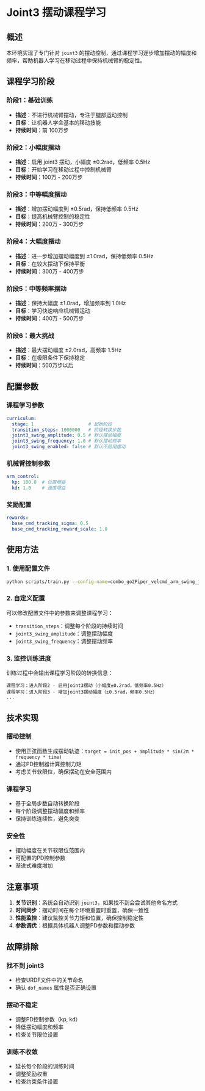 # Joint3 摆动课程学习

## 概述

本环境实现了专门针对 `joint3` 的摆动控制，通过课程学习逐步增加摆动的幅度和频率，帮助机器人学习在移动过程中保持机械臂的稳定性。

## 课程学习阶段

### 阶段1：基础训练
- **描述**：不进行机械臂摆动，专注于腿部运动控制
- **目标**：让机器人学会基本的移动技能
- **持续时间**：前 100万步

### 阶段2：小幅度摆动
- **描述**：启用 joint3 摆动，小幅度 ±0.2rad，低频率 0.5Hz
- **目标**：开始学习在移动过程中控制机械臂
- **持续时间**：100万 - 200万步

### 阶段3：中等幅度摆动
- **描述**：增加摆动幅度到 ±0.5rad，保持低频率 0.5Hz
- **目标**：提高机械臂控制的稳定性
- **持续时间**：200万 - 300万步

### 阶段4：大幅度摆动
- **描述**：进一步增加摆动幅度到 ±1.0rad，保持低频率 0.5Hz
- **目标**：在较大摆动下保持平衡
- **持续时间**：300万 - 400万步

### 阶段5：中等频率摆动
- **描述**：保持大幅度 ±1.0rad，增加频率到 1.0Hz
- **目标**：学习快速响应机械臂运动
- **持续时间**：400万 - 500万步

### 阶段6：最大挑战
- **描述**：最大摆动幅度 ±2.0rad，高频率 1.5Hz
- **目标**：在极限条件下保持稳定
- **持续时间**：500万步以后

## 配置参数

### 课程学习参数
```yaml
curriculum:
  stage: 1                    # 起始阶段
  transition_steps: 1000000   # 阶段转换步数
  joint3_swing_amplitude: 0.5 # 默认摆动幅度
  joint3_swing_frequency: 1.0 # 默认摆动频率
  joint3_swing_enabled: false # 默认不启用摆动
```

### 机械臂控制参数
```yaml
arm_control:
  kp: 100.0  # 位置增益
  kd: 1.0    # 速度增益
```

### 奖励配置
```yaml
rewards:
  base_cmd_tracking_sigma: 0.5
  base_cmd_tracking_reward_scale: 1.0
```

## 使用方法

### 1. 使用配置文件
```bash
python scripts/train.py --config-name=combo_go2Piper_velcmd_arm_swing_joint3
```

### 2. 自定义配置
可以修改配置文件中的参数来调整课程学习：
- `transition_steps`：调整每个阶段的持续时间
- `joint3_swing_amplitude`：调整摆动幅度
- `joint3_swing_frequency`：调整摆动频率

### 3. 监控训练进度
训练过程中会输出课程学习阶段的转换信息：
```
课程学习：进入阶段2 - 启用joint3摆动（小幅度±0.2rad，低频率0.5Hz）
课程学习：进入阶段3 - 增加joint3摆动幅度（±0.5rad，频率0.5Hz）
...
```

## 技术实现

### 摆动控制
- 使用正弦函数生成摆动轨迹：`target = init_pos + amplitude * sin(2π * frequency * time)`
- 通过PD控制器计算控制力矩
- 考虑关节软限位，确保摆动在安全范围内

### 课程学习
- 基于全局步数自动转换阶段
- 每个阶段调整摆动幅度和频率
- 保持训练连续性，避免突变

### 安全性
- 摆动幅度在关节软限位范围内
- 可配置的PD控制参数
- 渐进式难度增加

## 注意事项

1. **关节识别**：系统会自动识别 `joint3`，如果找不到会尝试其他命名方式
2. **时间同步**：摆动时间在每个环境重置时重置，确保一致性
3. **性能监控**：建议监控关节力矩和位置，确保控制稳定性
4. **参数调优**：根据具体机器人调整PD参数和摆动参数

## 故障排除

### 找不到 joint3
- 检查URDF文件中的关节命名
- 确认 `dof_names` 属性是否正确设置

### 摆动不稳定
- 调整PD控制参数（kp, kd）
- 降低摆动幅度和频率
- 检查关节限位设置

### 训练不收敛
- 延长每个阶段的训练时间
- 调整奖励权重
- 检查约束条件设置 
